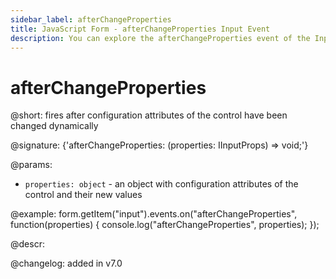 ```yaml
---
sidebar_label: afterChangeProperties
title: JavaScript Form - afterChangeProperties Input Event 
description: You can explore the afterChangeProperties event of the Input control of Form in the documentation of the DHTMLX JavaScript UI library. Browse developer guides and API reference, try out code examples and live demos, and download a free 30-day evaluation version of DHTMLX Suite.
---
```


# afterChangeProperties

@short: fires after configuration attributes of the control have been changed dynamically

@signature: {'afterChangeProperties: (properties: IInputProps) => void;'}

@params:
- `properties: object` - an object with configuration attributes of the control and their new values

@example:
form.getItem("input").events.on("afterChangeProperties", function(properties) {
    console.log("afterChangeProperties", properties);
});

@descr:

@changelog: added in v7.0

[comment]: # (@relatedapi: form/api/input/input_setproperties_method.md)
